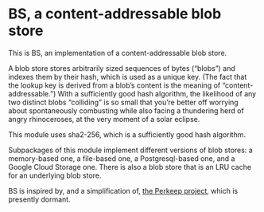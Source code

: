 # BS, a content-addressable blob store

This is BS, an implementation of a content-addressable blob store.

A blob store stores arbitrarily sized sequences of bytes (“blobs”)
and indexes them by their hash, which is used as a unique key.
(The fact that the lookup key is derived from a blob’s content is the meaning of “content-addressable.”)
With a sufficiently good hash algorithm,
the likelihood of any two distinct blobs “colliding” is so small
that you’re better off worrying about spontaneously combusting
while also facing a thundering herd of angry rhinoceroses,
at the very moment of a solar eclipse.

This module uses sha2-256, which is a sufficiently good hash algorithm.

Subpackages of this module implement different versions of blob stores:
a memory-based one, a file-based one, a Postgresql-based one,
and a Google Cloud Storage one.
There is also a blob store that is an LRU cache for an underlying blob store.

BS is inspired by, and a simplification of,
[the Perkeep project](https://perkeep.org/),
which is presently dormant.

